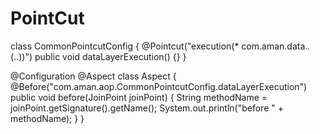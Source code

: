 # PointCut

class CommonPointcutConfig {
    @Pointcut("execution(* com.aman.data.*.*(..))")
    public void dataLayerExecution() {}
}

@Configuration
@Aspect
class Aspect {
    @Before("com.aman.aop.CommonPointcutConfig.dataLayerExecution")
    public void before(JoinPoint joinPoint) {
        String methodName = joinPoint.getSignature().getName();
        System.out.println("before " + methodName);
    }
}
```
